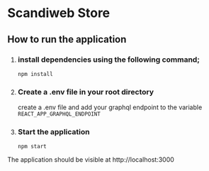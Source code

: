 # Scandiweb Store

## How to run the application

1. ### install dependencies using the following command;

     `npm install`

2. ### Create a .env file in your root directory
     create a .env file and add your graphql endpoint to the variable `REACT_APP_GRAPHQL_ENDPOINT`
3. ### Start the application
     `npm start`

The application should be visible at http://localhost:3000
